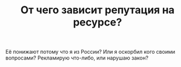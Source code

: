 ﻿---
title: "От чего зависит репутация на ресурсе?"
se.owner.user_id: 513210
se.owner.display_name: "Atmos-Fear"
se.owner.link: "https://ru.meta.stackoverflow.com/users/513210/atmos-fear"
se.link: "https://ru.meta.stackoverflow.com/questions/12482/%d0%9e%d1%82-%d1%87%d0%b5%d0%b3%d0%be-%d0%b7%d0%b0%d0%b2%d0%b8%d1%81%d0%b8%d1%82-%d1%80%d0%b5%d0%bf%d1%83%d1%82%d0%b0%d1%86%d0%b8%d1%8f-%d0%bd%d0%b0-%d1%80%d0%b5%d1%81%d1%83%d1%80%d1%81%d0%b5"
se.question_id: 12482
se.post_type: question
---
<p>Её понижают потому что я из России? Или я оскорбил кого своими вопросами? Рекламирую что-либо, или нарушаю закон?</p>
